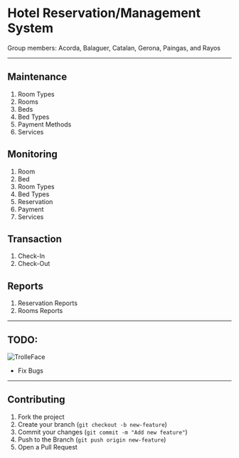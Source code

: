# Hotel Reservation/Management System

Group members:
Acorda, Balaguer, Catalan, Gerona, Paingas, and Rayos

---

## Maintenance

1. Room Types
2. Rooms
3. Beds
4. Bed Types
5. Payment Methods
6. Services

## Monitoring

1. Room
2. Bed
3. Room Types
4. Bed Types
5. Reservation
6. Payment
7. Services

## Transaction

1. Check-In
2. Check-Out

## Reports

1. Reservation Reports
2. Rooms Reports

---

## TODO:

![TrolleFace](https://cdn.frankerfacez.com/emoticon/622440/4)

- Fix Bugs

---

## Contributing

1. Fork the project
2. Create your branch (`git checkout -b new-feature`)
3. Commit your changes (`git commit -m "Add new feature"`)
4. Push to the Branch (`git push origin new-feature`)
5. Open a Pull Request
